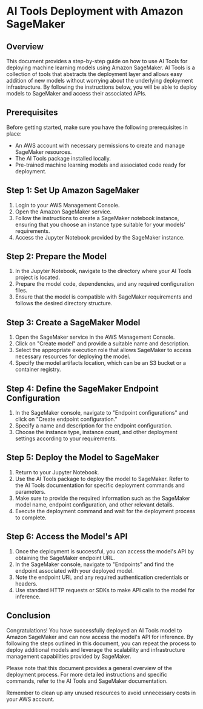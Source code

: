 

# AI Tools Deployment with Amazon SageMaker

## Overview
This document provides a step-by-step guide on how to use AI Tools for deploying machine learning models using Amazon SageMaker. AI Tools is a collection of tools that abstracts the deployment layer and allows easy addition of new models without worrying about the underlying deployment infrastructure. By following the instructions below, you will be able to deploy models to SageMaker and access their associated APIs.

## Prerequisites
Before getting started, make sure you have the following prerequisites in place:
- An AWS account with necessary permissions to create and manage SageMaker resources.
- The AI Tools package installed locally.
- Pre-trained machine learning models and associated code ready for deployment.

## Step 1: Set Up Amazon SageMaker
1. Login to your AWS Management Console.
2. Open the Amazon SageMaker service.
3. Follow the instructions to create a SageMaker notebook instance, ensuring that you choose an instance type suitable for your models' requirements.
4. Access the Jupyter Notebook provided by the SageMaker instance.

## Step 2: Prepare the Model
1. In the Jupyter Notebook, navigate to the directory where your AI Tools project is located.
2. Prepare the model code, dependencies, and any required configuration files.
3. Ensure that the model is compatible with SageMaker requirements and follows the desired directory structure.

## Step 3: Create a SageMaker Model
1. Open the SageMaker service in the AWS Management Console.
2. Click on "Create model" and provide a suitable name and description.
3. Select the appropriate execution role that allows SageMaker to access necessary resources for deploying the model.
4. Specify the model artifacts location, which can be an S3 bucket or a container registry.

## Step 4: Define the SageMaker Endpoint Configuration
1. In the SageMaker console, navigate to "Endpoint configurations" and click on "Create endpoint configuration."
2. Specify a name and description for the endpoint configuration.
3. Choose the instance type, instance count, and other deployment settings according to your requirements.

## Step 5: Deploy the Model to SageMaker
1. Return to your Jupyter Notebook.
2. Use the AI Tools package to deploy the model to SageMaker. Refer to the AI Tools documentation for specific deployment commands and parameters.
3. Make sure to provide the required information such as the SageMaker model name, endpoint configuration, and other relevant details.
4. Execute the deployment command and wait for the deployment process to complete.

## Step 6: Access the Model's API
1. Once the deployment is successful, you can access the model's API by obtaining the SageMaker endpoint URL.
2. In the SageMaker console, navigate to "Endpoints" and find the endpoint associated with your deployed model.
3. Note the endpoint URL and any required authentication credentials or headers.
4. Use standard HTTP requests or SDKs to make API calls to the model for inference.

## Conclusion
Congratulations! You have successfully deployed an AI Tools model to Amazon SageMaker and can now access the model's API for inference. By following the steps outlined in this document, you can repeat the process to deploy additional models and leverage the scalability and infrastructure management capabilities provided by SageMaker.

Please note that this document provides a general overview of the deployment process. For more detailed instructions and specific commands, refer to the AI Tools and SageMaker documentation.

Remember to clean up any unused resources to avoid unnecessary costs in your AWS account.
